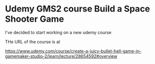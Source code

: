 # Udemy GMS2 course Build a Space Shooter Game
I've decided to start working on a new udemy course

THe URL of the course is at 

https://www.udemy.com/course/create-a-juicy-bullet-hell-game-in-gamemaker-studio-2/learn/lecture/28654592#overview